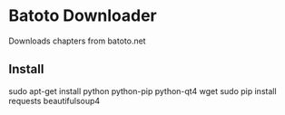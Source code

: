Batoto Downloader
=================

Downloads chapters from batoto.net

Install
-------

  sudo apt-get install python python-pip python-qt4 wget
  sudo pip install requests beautifulsoup4
